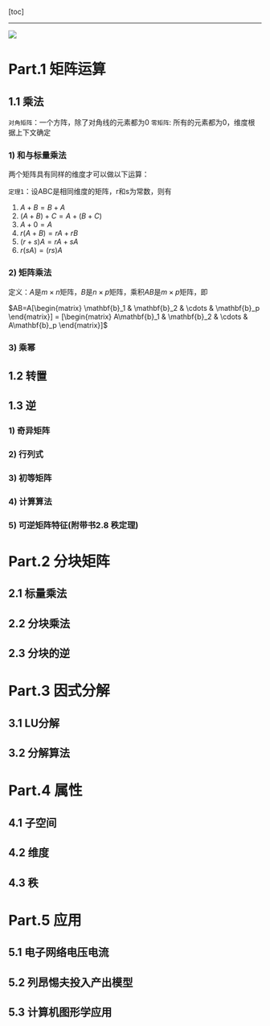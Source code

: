 [toc]

---
![](https://cdn.jsdelivr.net/gh/HowcanoeWang/HowcanoeWang.github.io/blog/files/14/02矩阵代数.svg)
# Part.1 矩阵运算

## 1.1 乘法

`对角矩阵`：一个方阵，除了对角线的元素都为0
`零矩阵`: 所有的元素都为0，维度根据上下文确定

### 1) 和与标量乘法

两个矩阵具有同样的维度才可以做以下运算：

`定理1`：设ABC是相同维度的矩阵，r和s为常数，则有

1.  $A + B=B + A$
2.  $(A+B)+C = A + (B+C)$
3.  $A+0 = A$
4.  $r(A+B)=rA+rB$
5.  $(r+s)A=rA+sA$
6.  $r(sA)=(rs)A$

### 2) 矩阵乘法

定义：$A$是$m \times n$矩阵，$B$是$n \times p$矩阵，乘积$AB$是$m \times p$矩阵，即

$AB=A[\begin{matrix} \mathbf{b}_1 & \mathbf{b}_2 & \cdots & \mathbf{b}_p \end{matrix}] = [\begin{matrix} A\mathbf{b}_1 & \mathbf{b}_2 & \cdots & A\mathbf{b}_p \end{matrix}]$

### 3) 乘幂

## 1.2 转置

## 1.3 逆

### 1) 奇异矩阵

### 2) 行列式

### 3) 初等矩阵

### 4) 计算算法

### 5) 可逆矩阵特征(附带书2.8 秩定理)

# Part.2 分块矩阵

## 2.1 标量乘法

## 2.2 分块乘法

## 2.3 分块的逆


# Part.3 因式分解

## 3.1 LU分解

## 3.2 分解算法

# Part.4 属性

## 4.1 子空间

## 4.2 维度

## 4.3 秩


# Part.5 应用
## 5.1 电子网络电压电流

## 5.2 列昂惕夫投入产出模型



## 5.3 计算机图形学应用



